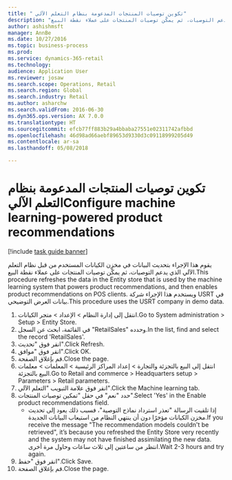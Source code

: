 ```yaml
--- 
title: " تكوين توصيات المنتجات المدعومة بنظام التعلم الآلي"
description: "يقوم هذا الإجراء بتحديث البيانات في مخزن الكيانات المستخدم من قبل نظام التعلم الآلي الذي يدعم التوصيات، ثم يمكّن توصيات المنتجات على عملاء نقطة البيع."
author: ashishmsft
manager: AnnBe
ms.date: 10/27/2016
ms.topic: business-process
ms.prod: 
ms.service: dynamics-365-retail
ms.technology: 
audience: Application User
ms.reviewer: josaw
ms.search.scope: Operations, Retail
ms.search.region: Global
ms.search.industry: Retail
ms.author: asharchw
ms.search.validFrom: 2016-06-30
ms.dyn365.ops.version: AX 7.0.0
ms.translationtype: HT
ms.sourcegitcommit: efcb77ff883b29a4bbaba27551e02311742afbbd
ms.openlocfilehash: 46d98ad66aebf89653d9330d3c09118999205d49
ms.contentlocale: ar-sa
ms.lasthandoff: 05/08/2018

---
```

# <a name="configure-machine-learning-powered-product-recommendations"></a><span data-ttu-id="28fb4-103"> تكوين توصيات المنتجات المدعومة بنظام التعلم الآلي</span><span class="sxs-lookup"><span data-stu-id="28fb4-103">Configure machine learning-powered product recommendations</span></span>

[!include [task guide banner](../includes/task-guide-banner.md)]

<span data-ttu-id="28fb4-104">يقوم هذا الإجراء بتحديث البيانات في مخزن الكيانات المستخدم من قبل نظام التعلم الآلي الذي يدعم التوصيات، ثم يمكّن توصيات المنتجات على عملاء نقطة البيع.</span><span class="sxs-lookup"><span data-stu-id="28fb4-104">This procedure refreshes the data in the Entity store that is used by the machine learning system that powers product recommendations, and then enables product recommendations on POS clients.</span></span> <span data-ttu-id="28fb4-105">ويستخدم هذا الإجراء شركة USRT في بيانات العرض التوضيحي.</span><span class="sxs-lookup"><span data-stu-id="28fb4-105">This procedure uses the USRT company in demo data.</span></span>

1. <span data-ttu-id="28fb4-106">انتقل إلى إدارة النظام > الإعداد > متجر الكيانات‬.</span><span class="sxs-lookup"><span data-stu-id="28fb4-106">Go to System administration > Setup > Entity Store.</span></span>
2. <span data-ttu-id="28fb4-107">في القائمة، ابحث عن السجل "RetailSales" وحدده.</span><span class="sxs-lookup"><span data-stu-id="28fb4-107">In the list, find and select the record 'RetailSales'.</span></span>
3. <span data-ttu-id="28fb4-108">انقر فوق "تحديث".</span><span class="sxs-lookup"><span data-stu-id="28fb4-108">Click Refresh.</span></span>
4. <span data-ttu-id="28fb4-109">انقر فوق "موافق".</span><span class="sxs-lookup"><span data-stu-id="28fb4-109">Click OK.</span></span>
5. <span data-ttu-id="28fb4-110">قم بإغلاق الصفحة.</span><span class="sxs-lookup"><span data-stu-id="28fb4-110">Close the page.</span></span>
6. <span data-ttu-id="28fb4-111">انتقل إلى البيع بالتجزئة والتجارة > إعداد المراكز الرئيسية > المعلمات > معلمات البيع بالتجزئة‬.</span><span class="sxs-lookup"><span data-stu-id="28fb4-111">Go to Retail and commerce > Headquarters setup > Parameters > Retail parameters.</span></span>
7. <span data-ttu-id="28fb4-112">انقر فوق علامة التبويب "التعلم الآلي".</span><span class="sxs-lookup"><span data-stu-id="28fb4-112">Click the Machine learning tab.</span></span>
8. <span data-ttu-id="28fb4-113">حدد "نعم" في حقل "تمكين توصيات المنتجات‬".</span><span class="sxs-lookup"><span data-stu-id="28fb4-113">Select 'Yes' in the Enable product recommendations field.</span></span>
    * <span data-ttu-id="28fb4-114">إذا تلقيت الرسالة "تعذر استرداد نماذج التوصية"، فسبب ذلك يعود إلى تحديث مخزن الكيانات مؤخرًا دون أن ينتهي النظام من استيعاب البيانات الجديدة.</span><span class="sxs-lookup"><span data-stu-id="28fb4-114">If you receive the message "The recommendation models couldn't be retrieved", it’s because you refreshed the Entity Store very recently and the system may not have finished assimilating the new data.</span></span> <span data-ttu-id="28fb4-115">انتظر من ساعتين إلى ثلاث ساعات وحاول مرة أخرى.</span><span class="sxs-lookup"><span data-stu-id="28fb4-115">Wait 2-3 hours and try again.</span></span>  
9. <span data-ttu-id="28fb4-116">انقر فوق "حفظ".</span><span class="sxs-lookup"><span data-stu-id="28fb4-116">Click Save.</span></span>
10. <span data-ttu-id="28fb4-117">قم بإغلاق الصفحة.</span><span class="sxs-lookup"><span data-stu-id="28fb4-117">Close the page.</span></span>


